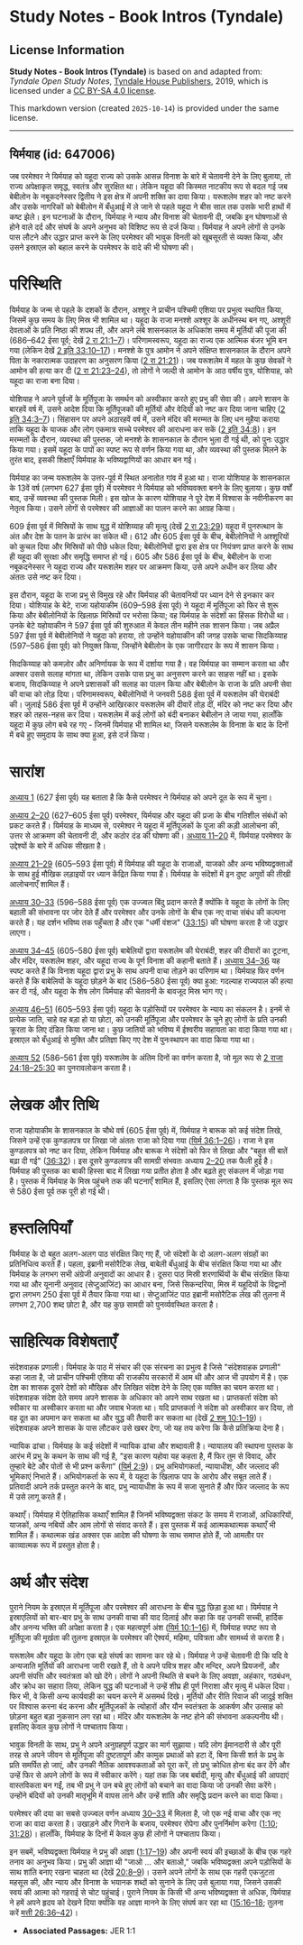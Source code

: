 # Study Notes - Book Intros (Tyndale)

## License Information

**Study Notes - Book Intros (Tyndale)** is based on and adapted from: _Tyndale Open Study Notes_, [Tyndale House Publishers](https://tyndaleopenresources.com/), 2019, which is licensed under a [CC BY-SA 4.0 license](https://creativecommons.org/licenses/by-sa/4.0/legalcode.en).

This markdown version (created `2025-10-14`) is provided under the same license.



--------------------------------

## यिर्मयाह (id: 647006)

जब परमेश्वर ने यिर्मयाह को यहूदा राज्य को उसके आसन्न विनाश के बारे में चेतावनी देने के लिए बुलाया, तो राज्य अपेक्षाकृत समृद्ध, स्वतंत्र और सुरक्षित था। लेकिन यहूदा की किस्मत नाटकीय रूप से बदल गई जब बेबीलोन के नबूकदनेस्सर द्वितीय ने इस क्षेत्र में अपनी शक्ति का दावा किया। यरूशलेम शहर को नष्ट करने और उसके नागरिकों को बेबीलोन में बँधुआई में ले जाने से पहले यहूदा ने बीस साल तक उसके भारी हाथों में कष्ट झेले। इन घटनाओं के दौरान, यिर्मयाह ने न्याय और विनाश की चेतावनी दी, जबकि इन घोषणाओं से होने वाले दर्द और संघर्ष के अपने अनुभव को विशिष्ट रूप से दर्ज किया। यिर्मयाह ने अपने लोगों से उनके पास लौटने और उद्धार प्राप्त करने के लिए परमेश्वर की भावुक विनती को खूबसूरती से व्यक्त किया, और उसने इस्राएल को बहाल करने के परमेश्वर के वादे की भी घोषणा की।

परिस्थिति
=========

यिर्मयाह के जन्म से पहले के दशकों के दौरान, अश्शूर ने प्राचीन पश्चिमी एशिया पर प्रभुत्व स्थापित किया, जिसमें कुछ समय के लिए मिस्र भी शामिल था। यहूदा के राजा मनश्शे अश्शूर के अधीनस्थ बन गए, अश्शूरी देवताओं के प्रति निष्ठा की शपथ ली, और अपने लंबे शासनकाल के अधिकांश समय में मूर्तियों की पूजा की (686–642 ईसा पूर्व; देखें [2 रा 21:1–7](https://ref.ly/2Kgs21:1-2Kgs21:7))। परिणामस्वरूप, यहूदा का राज्य एक आत्मिक बंजर भूमि बन गया (लेकिन देखें [2 इति 33:10–17](https://ref.ly/2Chr33:10-2Chr33:17))। मनश्शे के पुत्र आमोन ने अपने संक्षिप्त शासनकाल के दौरान अपने पिता के नकारात्मक उदाहरण का अनुसरण किया ([2 रा 21:21](https://ref.ly/2Kgs21:21))। जब यरूशलेम में महल के कुछ सेवकों ने आमोन की हत्या कर दी ([2 रा 21:23–24](https://ref.ly/2Kgs21:23-2Kgs21:24)), तो लोगों ने जल्दी से आमोन के आठ वर्षीय पुत्र, योशियाह, को यहूदा का राजा बना दिया।

योशियाह ने अपने पूर्वजों के मूर्तिपूजा के समर्थन को अस्वीकार करते हुए प्रभु की सेवा की। अपने शासन के बारहवें वर्ष में, उसने आदेश दिया कि मूर्तिपूजकों की मूर्तियों और वेदियों को नष्ट कर दिया जाना चाहिए ([2 इति 34:3–7](https://ref.ly/2Chr34:3-2Chr34:7))। सिंहासन पर अपने अठारहवें वर्ष में, उसने मंदिर की मरम्मत के लिए धन मुहैया कराया ताकि यहूदा के याजक और लोग एकमात्र सच्चे परमेश्वर की आराधना कर सकें ([2 इति 34:8](https://ref.ly/2Chr34:8))। इन मरम्मतों के दौरान, व्यवस्था की पुस्तक, जो मनश्शे के शासनकाल के दौरान भुला दी गई थी, को पुनः उद्धार किया गया। इसमें यहूदा के पापों का स्पष्ट रूप से वर्णन किया गया था, और व्यवस्था की पुस्तक मिलने के तुरंत बाद, इसकी शिक्षाएँ यिर्मयाह के भविष्यद्वाणियों का आधार बन गई।

यिर्मयाह का जन्म यरूशलेम के उत्तर\-पूर्व में स्थित अनातोत गांव में हुआ था। राजा योशियाह के शासनकाल के 13वें वर्ष (लगभग 627 ईसा पूर्व) में परमेश्वर ने यिर्मयाह को भविष्यवक्ता बनने के लिए बुलाया। कुछ वर्षों बाद, उन्हें व्यवस्था की पुस्तक मिली। इस खोज के कारण योशियाह ने पूरे देश में विश्वास के नवीनीकरण का नेतृत्व किया। उसने लोगों से परमेश्वर की आज्ञाओं का पालन करने का आग्रह किया।

609 ईसा पूर्व में मिस्रियों के साथ युद्ध में योशिय्याह की मृत्यु (देखें [2 रा 23:29](https://ref.ly/2Kgs23:29)) यहूदा में पुनरुत्थान के अंत और देश के पतन के प्रारंभ का संकेत थी। 612 और 605 ईसा पूर्व के बीच, बेबीलोनियों ने अश्शूरियों को कुचल दिया और मिस्रियों को पीछे धकेल दिया; बेबीलोनियों द्वारा इस क्षेत्र पर नियंत्रण प्राप्त करने के साथ ही यहूदा की सुरक्षा और समृद्धि समाप्त हो गई। 605 और 586 ईसा पूर्व के बीच, बेबीलोन के राजा नबूकदनेस्सर ने यहूदा राज्य और यरूशलेम शहर पर आक्रमण किया, उसे अपने अधीन कर लिया और अंततः उसे नष्ट कर दिया।

इस दौरान, यहूदा के राजा प्रभु से विमुख रहे और यिर्मयाह की चेतावनियों पर ध्यान देने से इनकार कर दिया। योशियाह के बेटे, राजा यहोयाकीम (609–598 ईसा पूर्व) ने यहूदा में मूर्तिपूजा को फिर से शुरू किया और बेबीलोनियों के खिलाफ़ मिस्रियों पर भरोसा किया; वह यिर्मयाह के संदेशों का हिंसक विरोधी था। उनके बेटे यहोयाकीन ने 597 ईसा पूर्व की शुरुआत में केवल तीन महीने तक शासन किया। जब अप्रैल 597 ईसा पूर्व में बेबीलोनियों ने यहूदा को हराया, तो उन्होंने यहोयाकीन की जगह उसके चाचा सिदकिय्याह (597–586 ईसा पूर्व) को नियुक्त किया, जिन्होंने बेबीलोन के एक जागीरदार के रूप में शासन किया।

सिदकिय्याह को कमज़ोर और अनिर्णायक के रूप में दर्शाया गया है। वह यिर्मयाह का सम्मान करता था और अक्सर उससे सलाह मांगता था, लेकिन उसके पास प्रभु का अनुसरण करने का साहस नहीं था। इसके बजाय, सिदकिय्याह ने अपने प्रशासकों की सलाह का पालन किया और बेबीलोन के राजा के प्रति अपनी सेवा की वाचा को तोड़ दिया। परिणामस्वरूप, बेबीलोनियों ने जनवरी 588 ईसा पूर्व में यरूशलेम की घेराबंदी की। जुलाई 586 ईसा पूर्व में उन्होंने आखिरकार यरूशलेम की दीवारें तोड़ दीं, मंदिर को नष्ट कर दिया और शहर को तहस\-नहस कर दिया। यरूशलेम में कई लोगों को बंदी बनाकर बेबीलोन ले जाया गया, हालाँकि यहूदा में कुछ लोग बचे रह गए \- जिनमें यिर्मयाह भी शामिल था, जिसने यरूशलेम के विनाश के बाद के दिनों में बचे हुए समुदाय के साथ क्या हुआ, इसे दर्ज किया।

सारांश
======

[अध्याय 1](https://ref.ly/Jer1:1-Jer1:19) (627 ईसा पूर्व) यह बताता है कि कैसे परमेश्वर ने यिर्मयाह को अपने दूत के रूप में चुना।

[अध्याय 2–20](https://ref.ly/Jer2:1-Jer20:18) (627–605 ईसा पूर्व) परमेश्वर, यिर्मयाह और यहूदा की प्रजा के बीच गतिशील संबंधों को प्रकट करते हैं। यिर्मयाह के माध्यम से, परमेश्वर ने यहूदा में मूर्तिपूजकों के पूजा की कड़ी आलोचना की, उत्तर से आक्रमण की चेतावनी दी, और कठोर दंड की घोषणा की। [अध्याय 11–20](https://ref.ly/Jer11:1-Jer20:18) में, यिर्मयाह परमेश्वर के उद्देश्यों के बारे में अधिक सीखता है।

[अध्याय 21–29](https://ref.ly/Jer21:1-Jer29:32) (605–593 ईसा पूर्व) में यिर्मयाह की यहूदा के राजाओं, याजको और अन्य भविष्यद्वक्ताओं के साथ हुई मौखिक लड़ाइयों पर ध्यान केंद्रित किया गया है। यिर्मयाह के संदेशों में इन दुष्ट अगुवों की तीखी आलोचनाएँ शामिल हैं।

[अध्याय 30–33](https://ref.ly/Jer30:1-Jer33:26) (596–588 ईसा पूर्व) एक उज्ज्वल बिंदु प्रदान करते हैं क्योंकि वे यहूदा के लोगों के लिए बहाली की संभावना पर जोर देते हैं और परमेश्वर और उनके लोगों के बीच एक नए वाचा संबंध की कल्पना करते हैं। यह दर्शन भविष्य तक पहुँचता है और एक "धर्मी वंशज" ([33:15](https://ref.ly/Jer33:15)) की घोषणा करता है जो उद्धार लाएगा।

[अध्याय 34–45](https://ref.ly/Jer34:1-Jer45:5) (605–580 ईसा पूर्व) बाबेलियों द्वारा यरूशलेम की घेराबंदी, शहर की दीवारों का टूटना, और मंदिर, यरूशलेम शहर, और यहूदा राज्य के पूर्ण विनाश की कहानी बताते हैं। [अध्याय 34–36](https://ref.ly/Jer34:1-Jer36:32) यह स्पष्ट करते हैं कि विनाश यहूदा द्वारा प्रभु के साथ अपनी वाचा तोड़ने का परिणाम था। यिर्मयाह फिर वर्णन करते हैं कि बाबेलियों के यहूदा छोड़ने के बाद (586–580 ईसा पूर्व) क्या हुआ: गदल्याह राज्यपाल की हत्या कर दी गई, और यहूदा के शेष लोग यिर्मयाह की चेतावनी के बावजूद मिस्र भाग गए।

[अध्याय 46–51](https://ref.ly/Jer46:1-Jer51:64) (605–593 ईसा पूर्व) यहूदा के पड़ोसियों पर परमेश्वर के न्याय का संकलन है। इनमें से प्रत्येक जाति, चाहे वह बड़ा हो या छोटा, को उनकी मूर्तिपूजा और परमेश्वर के चुने हुए लोगों के प्रति उनकी क्रूरता के लिए दंडित किया जाना था। कुछ जातियों को भविष्य में ईश्वरीय सहायता का वादा किया गया था। इस्राएल को बँधुआई से मुक्ति और प्रतिज्ञा किए गए देश में पुनःस्थापन का वादा किया गया था।

[अध्याय 52](https://ref.ly/Jer52:1-Jer52:34) (586–561 ईसा पूर्व) यरूशलेम के अंतिम दिनों का वर्णन करता है, जो मूल रूप से [2 राजा 24:18–25:30](https://ref.ly/2Kgs24:18-2Kgs25:30) का पुनरावलोकन करता है।

लेखक और तिथि
============

राजा यहोयाकीम के शासनकाल के चौथे वर्ष (605 ईसा पूर्व) में, यिर्मयाह ने बारूक को कई संदेश लिखे, जिसने उन्हें एक कुण्डलपत्र पर लिखा जो अंततः राजा को दिया गया ([यिर्म 36:1–26](https://ref.ly/Jer36:1-Jer36:26))। राजा ने इस कुण्डलपत्र को नष्ट कर दिया, लेकिन यिर्मयाह और बारूक ने संदेशों को फिर से लिखा और "बहुत सी बातें बढ़ा दी गई" ([36:32](https://ref.ly/Jer36:32))। इस दूसरे कुण्डलपत्र की सामग्री संभवतः अध्याय [2–20](https://ref.ly/Jer2:1-Jer20:18) तक फैली हुई है। यिर्मयाह की पुस्तक का बाकी हिस्सा बाद में लिखा गया प्रतीत होता है और बढ़ते हुए संकलन में जोड़ा गया है। पुस्तक में यिर्मयाह के मिस्र पहुंचने तक की घटनाएँ शामिल हैं, इसलिए ऐसा लगता है कि पुस्तक मूल रूप से 580 ईसा पूर्व तक पूरी हो गई थी।

हस्तलिपियाँ
===========

यिर्मयाह के दो बहुत अलग\-अलग पाठ संरक्षित किए गए हैं, जो संदेशों के दो अलग\-अलग संग्रहों का प्रतिनिधित्व करते हैं। पहला, इब्रानी मसोरैटिक लेख, बाबेली बँधुआई के बीच संरक्षित किया गया था और यिर्मयाह के लगभग सभी अंग्रेजी अनुवादों का आधार है। दूसरा पाठ मिस्री शरणार्थियों के बीच संरक्षित किया गया था और यूनानी अनुवाद (सेप्टुआजिंट) का आधार बना, जिसे सिकन्दरिया, मिस्र में यहूदियों के विद्वानों द्वारा लगभग 250 ईसा पूर्व में तैयार किया गया था। सेप्टुआजिंट पाठ इब्रानी मसोरैटिक लेख की तुलना में लगभग 2,700 शब्द छोटा है, और यह कुछ सामग्री को पुनर्व्यवस्थित करता है।

साहित्यिक विशेषताएँ
===================

संदेशवाहक प्रणाली। यिर्मयाह के पाठ में संचार की एक संरचना का प्रभुत्व है जिसे "संदेशवाहक प्रणाली" कहा जाता है, जो प्राचीन पश्चिमी एशिया की राजकीय सरकारों में आम थी और आज भी उपयोग में है। एक देश का शासक दूसरे देशों को मौखिक और लिखित संदेश देने के लिए एक व्यक्ति का चयन करता था। संदेशवाहक संदेश देते समय अपने शासक के अधिकार को अपने साथ रखता था। प्राप्तकर्ता संदेश को स्वीकार या अस्वीकार करता था और जवाब भेजता था। यदि प्राप्तकर्ता ने संदेश को अस्वीकार कर दिया, तो वह दूत का अपमान कर सकता था और युद्ध की तैयारी कर सकता था (देखें [2 शमू 10:1–19](https://ref.ly/2Sam10:1-2Sam10:19))। संदेशवाहक अपने शासक के पास लौटकर उसे खबर देगा, जो यह तय करेगा कि कैसे प्रतिक्रिया देना है।

न्यायिक ढांचा। यिर्मयाह के कई संदेशों में न्यायिक ढांचा और शब्दावली है। न्यायालय की स्थापना पुस्तक के आरंभ में प्रभु के कथन के साथ की गई है, "इस कारण यहोवा यह कहता है, मैं फिर तुम से विवाद, और तुम्हारे बेटे और पोतों से भी प्रश्न करूँगा" ([यिर्म 2:9](https://ref.ly/Jer2:9))। प्रभु अभियोगकर्ता, न्यायाधीश, और जल्लाद की भूमिकाएं निभाते हैं। अभियोगकर्ता के रूप में, वे यहूदा के खिलाफ पाप के आरोप और सबूत लाते हैं। प्रतिवादी अपने तर्क प्रस्तुत करने के बाद, प्रभु न्यायाधीश के रूप में सजा सुनाते हैं और फिर जल्लाद के रूप में उसे लागू करते हैं।

कथाएँ। यिर्मयाह में ऐतिहासिक कथाएँ शामिल हैं जिनमें भविष्यद्वक्ता संकट के समय में राजाओं, अधिकारियों, याजकों, अन्य नबियों और आम लोगों से संवाद करते हैं। इस पुस्तक में कई आत्मकथात्मक कथाएँ भी शामिल हैं। कथात्मक खंड अक्सर एक आदेश की घोषणा के साथ समाप्त होते हैं, जो आमतौर पर काव्यात्मक रूप में प्रस्तुत होता है।

अर्थ और संदेश
=============

पुराने नियम के इस्राएल में मूर्तिपूजा और परमेश्वर की आराधना के बीच युद्ध छिड़ा हुआ था। यिर्मयाह ने इस्राएलियों को बार\-बार प्रभु के साथ उनकी वाचा की याद दिलाई और कहा कि वह उनकी सच्ची, हार्दिक और अनन्य भक्ति की अपेक्षा करता है। एक महत्वपूर्ण अंश ([यिर्म 10:1–16](https://ref.ly/Jer10:1-Jer10:16)) में, यिर्मयाह स्पष्ट रूप से मूर्तिपूजा की मूर्खता की तुलना इस्राएल के परमेश्वर की ऐश्वर्य, महिमा, पवित्रता और सामर्थ्य से करता है।

यरूशलेम और यहूदा के लोग एक बड़े संघर्ष का सामना कर रहे थे। यिर्मयाह ने उन्हें चेतावनी दी कि यदि वे अन्यजाति मूर्तियों की आराधना जारी रखते हैं, तो वे अपने पवित्र शहर और मन्दिर, अपने प्रियजनों, और अपनी संपत्ति और स्वतंत्रता को खो देंगे। लोगों ने अपनी स्थिति से बचने के लिए अवज्ञा, अहंकार, गठबंधन, और क्रोध का सहारा लिया, लेकिन युद्ध की घटनाओं ने उन्हें शीघ्र ही पूर्ण निराशा और मृत्यु में धकेल दिया। फिर भी, वे किसी अन्य कार्यवाही का चयन करने में असमर्थ दिखे। मूर्तियों और रीति रिवाज की जादुई शक्ति पर विश्वास करना बंद करना और मूर्तिपूजकों के त्योहारों और यौन स्वतंत्रता के आकर्षण और उत्साह को छोड़ना बहुत बड़ा नुकसान लग रहा था। मंदिर और यरूशलेम के नष्ट होने की संभावना अकल्पनीय थी। इसलिए केवल कुछ लोगों ने पश्चाताप किया।

भावुक विनती के साथ, प्रभु ने अपने अनुग्रहपूर्ण उद्धार का मार्ग सुझाया। यदि लोग ईमानदारी से और पूरी तरह से अपने जीवन से मूर्तिपूजा की दुष्टतापूर्ण और कामुक प्रथाओं को हटा दें, बिना किसी शर्त के प्रभु के प्रति समर्पित हो जाएं, और उनकी नैतिक आवश्यकताओं को पूरा करें, तो प्रभु क्रोधित होना बंद कर देंगे और उन्हें फिर से अपने लोगों के रूप में स्वीकार करेंगे। यहां तक ​​कि जब बर्बादी, मृत्यु और बँधुआई की आपदाएं वास्तविकता बन गईं, तब भी प्रभु ने उन बचे हुए लोगों को बचाने का वादा किया जो उनकी सेवा करेंगे। उन्होंने बंदियों को उनकी मातृभूमि में वापस लाने और उन्हें शांति और समृद्धि प्रदान करने का वादा किया।

परमेश्वर की दया का सबसे उज्ज्वल वर्णन अध्याय [30–33](https://ref.ly/Jer30:1-Jer33:26) में मिलता है, जो एक नई वाचा और एक नए राजा का वादा करता है। उखाड़ने और गिराने के बजाय, परमेश्वर रोपेगा और पुनर्निर्माण करेगा ([1:10](https://ref.ly/Jer1:10); [31:28](https://ref.ly/Jer31:28))। हालाँकि, यिर्मयाह के दिनों में केवल कुछ ही लोगों ने पश्चाताप किया।

इन सबमें, भविष्यद्वक्ता यिर्मयाह ने प्रभु की आज्ञा ([1:17–19](https://ref.ly/Jer1:17-Jer1:19)) और अपनी स्वयं की इच्छाओं के बीच एक गहरे तनाव का अनुभव किया। प्रभु की आज्ञा थी "जाओ … और बताओ," जबकि भविष्यद्वक्ता अपने पड़ोसियों के साथ शांति बनाए रखना चाहता था (देखें [20:8–9](https://ref.ly/Jer20:8-Jer20:9))। उसने अपने लोगों के साथ एक गहरी एकजुटता महसूस की, और न्याय और विनाश के भयानक शब्दों को सुनाने के लिए उसे बुलाया गया, जिसने उसकी स्वयं की आत्मा को गहराई से चोट पहुंचाई। पुराने नियम के किसी भी अन्य भविष्यद्वक्ता से अधिक, यिर्मयाह ने हमें अपने हृदय को देखने दिया क्योंकि वह आज्ञा मानने के लिए संघर्ष कर रहा था ([15:16–18](https://ref.ly/Jer15:16-Jer15:18); तुलना करें [मत्ती 26:36–42](https://ref.ly/Matt26:36-Matt26:42))।

* **Associated Passages:** JER 1:1

